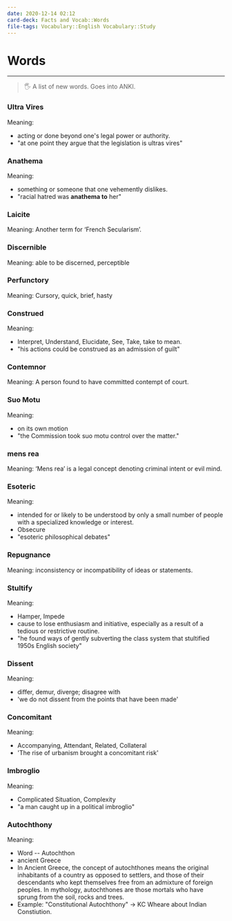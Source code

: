 ```yaml
---
date: 2020-12-14 02:12
card-deck: Facts and Vocab::Words
file-tags: Vocabulary::English Vocabulary::Study
---
```

# Words
---
>🖐 A list of new words. Goes into ANKI.

### Ultra Vires
Meaning:
- acting or done beyond one's legal power or authority.
- "at one point they argue that the legislation is ultras vires"

### Anathema
Meaning:
- something or someone that one vehemently dislikes.
- "racial hatred was **anathema to** her"


### Laicite
Meaning: Another term for ‘French Secularism’.

### Discernible
Meaning: able to be discerned, perceptible





### Perfunctory
Meaning: Cursory, quick, brief, hasty




### Construed
Meaning: 
- Interpret, Understand, Elucidate, See, Take, take to mean.
- "his actions could be construed as an admission of guilt"





### Contemnor
Meaning: A person found to have committed contempt of court.





### Suo Motu
Meaning: 
- on its own motion
- "the Commission took suo motu control over the matter."



### mens rea
Meaning:  ‘Mens rea’ is a legal concept denoting criminal intent or evil mind.




### Esoteric
Meaning: 
-  intended for or likely to be understood by only a small number of people with a specialized knowledge or interest. 
- Obsecure
- "esoteric philosophical debates"




### Repugnance
Meaning: inconsistency or incompatibility of ideas or statements.





### Stultify
Meaning: 
- Hamper, Impede
- cause to lose enthusiasm and initiative, especially as a result of a tedious or restrictive routine.
- "he found ways of gently subverting the class system that stultified 1950s English society"




### Dissent
Meaning: 
- differ, demur, diverge; disagree with
- 'we do not dissent from the points that have been made'



### Concomitant
Meaning: 
- Accompanying, Attendant, Related, Collateral
- 'The rise of urbanism brought a concomitant risk'




### Imbroglio
Meaning: 
- Complicated Situation, Complexity
- "a man caught up in a political imbroglio"

### Autochthony
Meaning: 
- Word -- Autochthon
- ancient Greece
- In Ancient Greece, the concept of autochthones means the original inhabitants of a country as opposed to settlers, and those of their descendants who kept themselves free from an admixture of foreign peoples. In mythology, autochthones are those mortals who have sprung from the soil, rocks and trees.
- Example: "Constitutional Autochthony" -> KC Wheare about Indian Constiution.